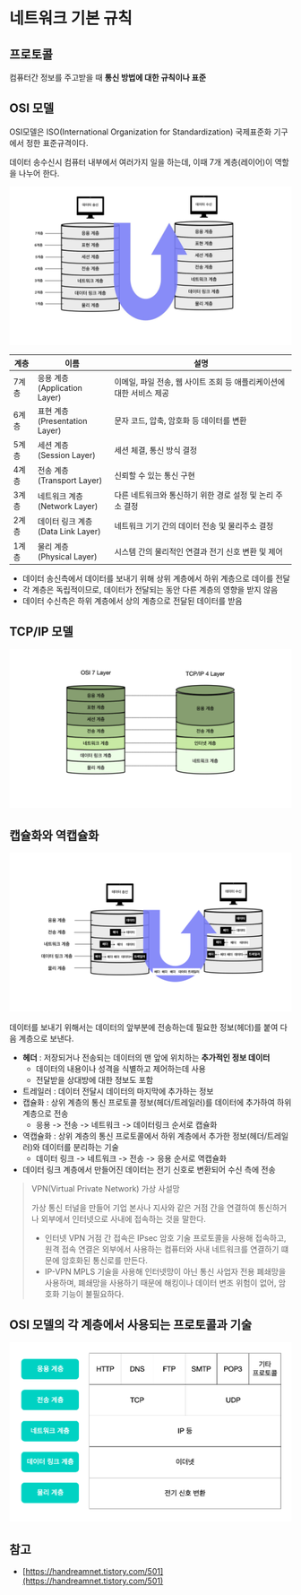 # 네트워크 기본 규칙

## 프로토콜

컴퓨터간 정보를 주고받을 때 **통신 방법에 대한 규칙이나 표준**

## OSI 모델

OSI모델은 ISO(International Organization for Standardization) 국제표준화 기구에서 정한 표준규격이다.

데이터 송수신시 컴퓨터 내부에서 여러가지 일을 하는데, 이때 7개 계층(레이어)이 역할을 나누어 한다.

![](./assets/osi7.png)

| 계층  | 이름                                    | 설명                                                         |
| ----- | --------------------------------------- | ------------------------------------------------------------ |
| 7계층 | 응용 계층<br />(Application Layer)      | 이메일, 파일 전송, 웹 사이트 조회 등 애플리케이션에 대한 서비스 제공 |
| 6계층 | 표현 계층<br />(Presentation Layer)     | 문자 코드, 압축, 암호화 등 데이터를 변환                     |
| 5계층 | 세션 계층<br />(Session Layer)          | 세션 체결, 통신 방식 결정                                    |
| 4계층 | 전송 계층<br />(Transport Layer)        | 신뢰할 수 있는 통신 구현                                     |
| 3계층 | 네트워크 계층<br />(Network Layer)      | 다른 네트워크와 통신하기 위한 경로 설정 및 논리 주소 결정    |
| 2계층 | 데이터 링크 계층<br />(Data Link Layer) | 네트워크 기기 간의 데이터 전송 및 물리주소 결정              |
| 1계층 | 물리 계층<br />(Physical Layer)         | 시스템 간의 물리적인 연결과 전기 신호 변환 및 제어           |

- 데이터 송신측에서 데이터를 보내기 위해 상위 계층에서 하위 계층으로 데이를 전달
- 각 계층은 독립적이므로, 데이터가 전달되는 동안 다른 계층의 영향을 받지 않음
- 데이터 수신측은 하위 계층에서 상의 계층으로 전달된 데이터를 받음


## TCP/IP 모델

![](./assets/tcpip.png)

## 캡슐화와 역캡슐화

![](./assets/cap.png)

데이터를 보내기 위해서는 데이터의 앞부분에 전송하는데 필요한 정보(헤더)를 붙여 다음 계층으로 보낸다.

- **헤더** : 저장되거나 전송되는 데이터의 맨 앞에 위치하는 **추가적인 정보 데이터**
    - 데이터의 내용이나 성격을 식별하고 제어하는데 사용
    - 전달받을 상대방에 대한 정보도 포함
- 트레일러 : 데이터 전달시 데이터의 마지막에 추가하는 정보
- 캡슐화 : 상위 계층의 통신 프로토콜 정보(헤더/트레일러)를 데이터에 추가하여 하위 계층으로 전송
    - 응용 -> 전송 -> 네트워크 -> 데이터링크 순서로 캡슐화
- 역캡슐화 :  상위 계층의 통신 프로토콜에서 하위 계층에서 추가한 정보(헤더/트레일러)와 데이터를 분리하는 기술
    - 데이터 링크 -> 네트워크 -> 전송 -> 응용 순서로 역캡슐화
- 데이터 링크 계층에서 만들어진 데이터는 전기 신호로 변환되어 수신 측에 전송



> VPN(Virtual Private Network) 가상 사설망
>
> 가상 통신 터널을 만들어 기업 본사나 지사와 같은 거점 간을 연결하여 통신하거나 외부에서 인터넷으로 사내에 접속하는 것을 말한다.
>
> - 인터넷 VPN
>     거점 간 접속은 IPsec 암호 기술 프로토콜을 사용해 접속하고, 원격 접속 연결은 외부에서 사용하는 컴퓨터와 사내 네트워크를 연결하기 떄문에 암호화된 통신로를 만든다.
> - IP-VPN
>     MPLS 기술을 사용해 인터넷망이 아닌 통신 사업자 전용 폐쇄망을 사용하며, 폐쇄망을 사용하기 때문에 해킹이나 데이터 변조 위험이 없어, 암호화 기능이 불필요하다.

## OSI 모델의 각 계층에서 사용되는 프로토콜과 기술

![image-20210712215208070](./assets/image-20210712215208070.png)

## 참고

- [https://handreamnet.tistory.com/501](https://handreamnet.tistory.com/501)
